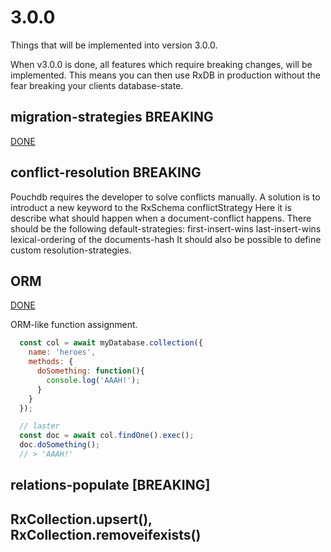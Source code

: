 # 3.0.0
Things that will be implemented into version 3.0.0.

When v3.0.0 is done, all features which require breaking changes, will be implemented.
This means you can then use RxDB in production without the fear breaking your clients database-state.

## migration-strategies **BREAKING**

[DONE](https://github.com/pubkey/rxdb/commit/3694436e96de666c457b558704c7588acc705a2e)

## conflict-resolution **BREAKING**

Pouchdb requires the developer to solve conflicts manually.
A solution is to introduct a new keyword to the RxSchema conflictStrategy
Here it is describe what should happen when a document-conflict happens.
There should be the following default-strategies:
first-insert-wins
last-insert-wins
lexical-ordering of the documents-hash
It should also be possible to define custom resolution-strategies.


## ORM

[DONE](https://github.com/pubkey/rxdb/commit/995a56e0a7500b5717a139f4edf27578e34c3399)

ORM-like function assignment.

```js
  const col = await myDatabase.collection({
    name: 'heroes',
    methods: {
      doSomething: function(){
        console.log('AAAH!');
      }
    }
  });

  // laster
  const doc = await col.findOne().exec();
  doc.doSomething();
  // > 'AAAH!'
```

## relations-populate [BREAKING]


## RxCollection.upsert(), RxCollection.removeifexists()
